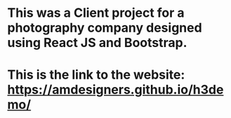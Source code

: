 # This was a Client project for a photography company designed using React JS and Bootstrap.
# This is the link to the website: https://amdesigners.github.io/h3demo/
